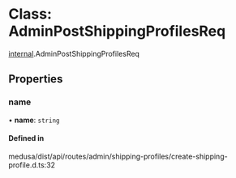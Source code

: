 # Class: AdminPostShippingProfilesReq

[internal](../modules/internal-22.md).AdminPostShippingProfilesReq

## Properties

### name

• **name**: `string`

#### Defined in

medusa/dist/api/routes/admin/shipping-profiles/create-shipping-profile.d.ts:32

